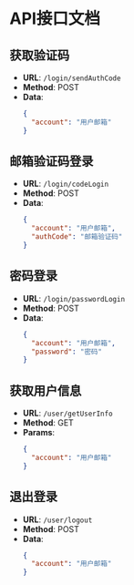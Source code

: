  # API接口文档



## 获取验证码
- **URL**: `/login/sendAuthCode`
- **Method**: POST
- **Data**:
  ```json
  {
    "account": "用户邮箱"
  }

## 邮箱验证码登录
- **URL**: `/login/codeLogin`
- **Method**: POST
- **Data**:
  ```json
  {
    "account": "用户邮箱",
    "authCode": "邮箱验证码"
  }

## 密码登录
- **URL**: `/login/passwordLogin`
- **Method**: POST
- **Data**:
  ```json
  {
    "account": "用户邮箱",
    "password": "密码"
  }

## 获取用户信息
- **URL**: `/user/getUserInfo`
- **Method**: GET
- **Params**:
  ```json
  {
    "account": "用户邮箱"
  }

## 退出登录
- **URL**: `/user/logout`
- **Method**: POST
- **Data**:
  ```json
  {
    "account": "用户邮箱"
  }